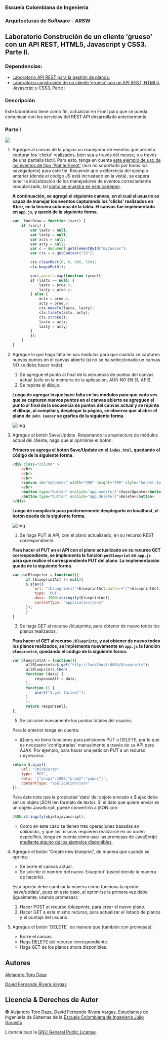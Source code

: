 
### Escuela Colombiana de Ingeniería
### Arquitecturas de Software - ARSW
## Laboratorio Construción de un cliente 'grueso' con un API REST, HTML5, Javascript y CSS3. Parte II.

### Dependencias:
* [Laboratorio API REST para la gestión de planos.](https://github.com/ARSW-ECI-beta/REST_API-JAVA-BLUEPRINTS_PART2)
* [Laboratorio construción de un cliente ‘grueso’ con un API REST, HTML5, Javascript y CSS3. Parte I](https://github.com/ARSW-ECI-beta/REST_CLIENT-HTML5_JAVASCRIPT_CSS3_GRADLE-BLUEPRINTS_PART1)

### Descripción 
Este laboratorio tiene como fin, actualizar en Front para que se pueda comunicar con los servicios del REST API desarrollado anteriormente
### Parte I

![](img/mock2.png)

1. Agregue al canvas de la página un manejador de eventos que permita capturar los 'clicks' realizados, bien sea a través del mouse, o a través de una pantalla táctil. Para esto, tenga en cuenta [este ejemplo de uso de los eventos de tipo 'PointerEvent'](https://mobiforge.com/design-development/html5-pointer-events-api-combining-touch-mouse-and-pen) (aún no soportado por todos los navegadores) para este fin. Recuerde que a diferencia del ejemplo anterior (donde el código JS está incrustado en la vista), se espera tener la inicialización de los manejadores de eventos correctamente modularizado, tal [como se muestra en este codepen](https://codepen.io/hcadavid/pen/BwWbrw).

	**A continuación, se agregó el siguiente canvas, en el cual el usuario es capaz de manejar los eventos capturando los 'clicks' realizados en Abrir, en la tercera columna de la tabla. El canvas fue implementado en ```app.js```, y quedó de la siguiente forma.**

	```javascript
	var _funcDraw = function (vari) {
		if (vari) {
		    var lastx = null;
		    var lasty = null;
		    var actx = null;
		    var acty = null;
		    var c = document.getElementById("myCanvas");
		    var ctx = c.getContext("2d");

		    ctx.clearRect(0, 0, 500, 500);
		    ctx.beginPath();

		    vari.points.map(function (prue){
			if (lastx == null) {
			    lastx = prue.x;
			    lasty = prue.y;
			} else {
			    actx = prue.x;
			    acty = prue.y;
			    ctx.moveTo(lastx, lasty);
			    ctx.lineTo(actx, acty);
			    ctx.stroke();
			    lastx = actx;
			    lasty = acty;
			}
		    });
		}
	}
	```

2. Agregue lo que haga falta en sus módulos para que cuando se capturen nuevos puntos en el canvas abierto (si no se ha seleccionado un canvas NO se debe hacer nada):
	1. Se agregue el punto al final de la secuencia de puntos del canvas actual (sólo en la memoria de la aplicación, AÚN NO EN EL API!).
	2. Se repinte el dibujo.

	**Luego de agregar lo que hace falta en los módulos para que cada ves que se capturen nuevos puntos en el canvas abierto se agreguen el punto al final de la secuencia de puntos del canvas actual y se repinte el dibujo, al compilar y desplegar la página, se observa que al abrir el plano de ```John Connor``` se grafica de la siguiente forma.**

	![img](https://github.com/Skullzo/ARSW-Lab7/blob/main/img/Punto2.PNG)

3. Agregue el botón Save/Update. Respetando la arquitectura de módulos actual del cliente, haga que al oprimirse el botón:

	**Primero se agrega el botón Save/Update en el ```index.html```, quedando el código de la siguiente forma.**

	```html
	<div class="column" >
		</br>
		</br>
		</br>
		<canvas id="myCanvas" width="400" height="400" style="border:1px solid #000000;"></canvas>
		</br>
		<button type="button" onclick="app.modify()">Save/Update</button>
		<button type="button" onclick="app.delete()">Delete</button>
	</div>	
	```
	
	**Luego de compilarlo para posteriormente desplegarlo en localhost, el botón queda de la siguiente forma.**
	
	![img](https://github.com/Skullzo/ARSW-Lab7/blob/main/img/Punto3.PNG)
	
	1. Se haga PUT al API, con el plano actualizado, en su recurso REST correspondiente.
	
	**Para hacer el PUT en el API con el plano actualizado en su recurso GET correspondiente, se implementa la función ```putBlueprint``` en ```app.js``` para que realice el correspondiente PUT del plano. La implementación queda de la siguiente forma.**
	
	```javascript
	var putBlueprint = function(){
	      if (blueprintAct != null){
		  $.ajax({
		      url: "/blueprints/"+blueprintAct.author+"/"+blueprintAct.name,
		      type: 'PUT',
		      data: JSON.stringify(blueprintAct),
		      contentType: "application/json"
		  });
	      }
	}
	```

	3. Se haga GET al recurso /blueprints, para obtener de nuevo todos los planos realizados.

	**Para hacer el GET al recurso ```/blueprints```, y así obtener de nuevo todos los planos realizados, se implementa nuevamente en ```app.js``` la función ```blueprintsA```, quedando el código de la siguiente forma.**
	
	```javascript
	var blueprintsA = function(){
	      allBlueprints=$.get("http://localhost:8080/blueprints");
	      allBlueprints.then(
		  function (data) {
		      responseAll = data;
		  },
		  function () {
		      alert("$.get failed!");
		  }
	      );
	      return responseAll;
	};
	```

	5. Se calculen nuevamente los puntos totales del usuario.

	Para lo anterior tenga en cuenta:

	* jQuery no tiene funciones para peticiones PUT o DELETE, por lo que es necesario 'configurarlas' manualmente a través de su API para AJAX. Por ejemplo, para hacer una peticion PUT a un recurso /myrecurso:

	```javascript
    return $.ajax({
        url: "/mirecurso",
        type: 'PUT',
        data: '{"prop1":1000,"prop2":"papas"}',
        contentType: "application/json"
    });
    
	```
	Para éste note que la propiedad 'data' del objeto enviado a $.ajax debe ser un objeto jSON (en formato de texto). Si el dato que quiere enviar es un objeto JavaScript, puede convertirlo a jSON con: 
	
	```javascript
	JSON.stringify(objetojavascript),
	```
	* Como en este caso se tienen tres operaciones basadas en _callbacks_, y que las mismas requieren realizarse en un orden específico, tenga en cuenta cómo usar las promesas de JavaScript [mediante alguno de los ejemplos disponibles](http://codepen.io/hcadavid/pen/jrwdgK).

4. Agregue el botón 'Create new blueprint', de manera que cuando se oprima: 
	* Se borre el canvas actual.
	* Se solicite el nombre del nuevo 'blueprint' (usted decide la manera de hacerlo).
	
	Esta opción debe cambiar la manera como funciona la opción 'save/update', pues en este caso, al oprimirse la primera vez debe (igualmente, usando promesas):

	1. Hacer POST al recurso /blueprints, para crear el nuevo plano.
	2. Hacer GET a este mismo recurso, para actualizar el listado de planos y el puntaje del usuario.

5. Agregue el botón 'DELETE', de manera que (también con promesas):
	* Borre el canvas.
	* Haga DELETE del recurso correspondiente.
	* Haga GET de los planos ahora disponibles.

## Autores
[Alejandro Toro Daza](https://github.com/Skullzo)

[David Fernando Rivera Vargas](https://github.com/DavidRiveraRvD)
## Licencia & Derechos de Autor
**©** Alejandro Toro Daza, David Fernando Rivera Vargas. Estudiantes de Ingeniería de Sistemas de la [Escuela Colombiana de Ingeniería Julio Garavito](https://www.escuelaing.edu.co/es/).

Licencia bajo la [GNU General Public License](https://github.com/Skullzo/ARSW-Lab7/blob/main/LICENSE).

